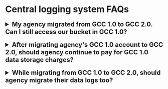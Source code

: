 # Central logging system FAQs

<details>
<summary style="font-size:20px;font-weight:bold"> My agency migrated from GCC 1.0 to GCC 2.0. Can I still access our bucket in GCC 1.0?</summary>

Yes, after migration you can still access your buckets in GCC 1.0.

<hr /></details><br>

<details><summary style="font-size:20px;font-weight:bold">After migrating agency's GCC 1.0 account to GCC 2.0, should agency continue to pay for GCC 1.0 data storage charges?</summary>

Yes, agency will be billed for the file objects stored in GCC 1.0 central log storage under their account. Based on IM8's one year data retention policy, objects in the GCC 1.0 central storage will be purged progressively.


</hr></details><br>


<details><summary style="font-size:20px;font-weight:bold">While migrating from GCC 1.0 to GCC 2.0, should agency migrate their data logs too?</summary>

It is up to the agency to migrate their data logs from GCC 1.0 to GCC 2.0 or retain them on GCC 1.0.
GovTech recommends agency to do a cost analysis between migrating data logs to GCC 2.0 and retaining them on GCC 1.0.

Note, agency will be billed for the data logs in GCC 1.0 and agency can still access their buckets on GCC 1.0.

</hr></details><br>
